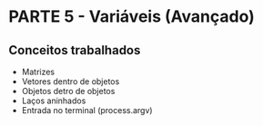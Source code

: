 # PARTE 5 - Variáveis (Avançado)

## Conceitos trabalhados

- Matrizes
- Vetores dentro de objetos
- Objetos detro de objetos
- Laços aninhados
- Entrada no terminal (process.argv)